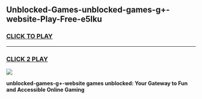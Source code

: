 
## Unblocked-Games-unblocked-games-g+-website-Play-Free-e5lku
<h3>
<a href="https://premium76.site?title=unblocked-games-g+-website&ref=21A">CLICK TO PLAY</a></h3>
<hr>

<h3>
<a href="https://premium76.site?title=unblocked-games-g+-website&ref=21A">CLICK 2 PLAY</a>
  
</h3>

<a href="https://premium76.site?title=unblocked-games-g+-website&ref=21A"><img src="https://clearcache.store/games.png"></a>


**unblocked-games-g+-website games unblocked: Your Gateway to Fun and Accessible Online Gaming**

